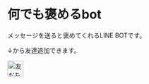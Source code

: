 # 何でも褒めるbot

メッセージを送ると褒めてくれるLINE BOTです。

↓から友達追加できます。  

<a href="https://lin.ee/KlGCbqT"><img src="https://scdn.line-apps.com/n/line_add_friends/btn/ja.png" alt="友だち追加" height="36" border="0"></a>
